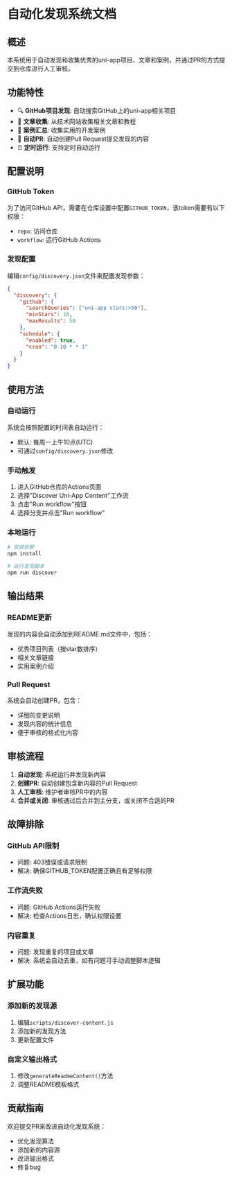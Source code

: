 # 自动化发现系统文档

## 概述

本系统用于自动发现和收集优秀的uni-app项目、文章和案例，并通过PR的方式提交到仓库进行人工审核。

## 功能特性

- 🔍 **GitHub项目发现**: 自动搜索GitHub上的uni-app相关项目
- 📖 **文章收集**: 从技术网站收集相关文章和教程
- 💼 **案例汇总**: 收集实用的开发案例
- 🤖 **自动PR**: 自动创建Pull Request提交发现的内容
- ⏰ **定时运行**: 支持定时自动运行

## 配置说明

### GitHub Token

为了访问GitHub API，需要在仓库设置中配置`GITHUB_TOKEN`，该token需要有以下权限：
- `repo`: 访问仓库
- `workflow`: 运行GitHub Actions

### 发现配置

编辑`config/discovery.json`文件来配置发现参数：

```json
{
  "discovery": {
    "github": {
      "searchQueries": ["uni-app stars:>50"],
      "minStars": 10,
      "maxResults": 50
    },
    "schedule": {
      "enabled": true,
      "cron": "0 10 * * 1"
    }
  }
}
```

## 使用方法

### 自动运行

系统会按照配置的时间表自动运行：
- 默认: 每周一上午10点(UTC)
- 可通过`config/discovery.json`修改

### 手动触发

1. 进入GitHub仓库的Actions页面
2. 选择"Discover Uni-App Content"工作流
3. 点击"Run workflow"按钮
4. 选择分支并点击"Run workflow"

### 本地运行

```bash
# 安装依赖
npm install

# 运行发现脚本
npm run discover
```

## 输出结果

### README更新

发现的内容会自动添加到README.md文件中，包括：
- 优秀项目列表（按star数排序）
- 相关文章链接
- 实用案例介绍

### Pull Request

系统会自动创建PR，包含：
- 详细的变更说明
- 发现内容的统计信息
- 便于审核的格式化内容

## 审核流程

1. **自动发现**: 系统运行并发现新内容
2. **创建PR**: 自动创建包含新内容的Pull Request
3. **人工审核**: 维护者审核PR中的内容
4. **合并或关闭**: 审核通过后合并到主分支，或关闭不合适的PR

## 故障排除

### GitHub API限制

- 问题: 403错误或请求限制
- 解决: 确保GITHUB_TOKEN配置正确且有足够权限

### 工作流失败

- 问题: GitHub Actions运行失败
- 解决: 检查Actions日志，确认权限设置

### 内容重复

- 问题: 发现重复的项目或文章
- 解决: 系统会自动去重，如有问题可手动调整脚本逻辑

## 扩展功能

### 添加新的发现源

1. 编辑`scripts/discover-content.js`
2. 添加新的发现方法
3. 更新配置文件

### 自定义输出格式

1. 修改`generateReadmeContent()`方法
2. 调整README模板格式

## 贡献指南

欢迎提交PR来改进自动化发现系统：
- 优化发现算法
- 添加新的内容源
- 改进输出格式
- 修复bug